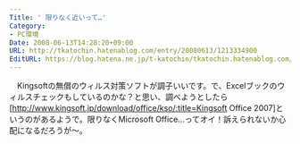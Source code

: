 ```yaml
---
Title: ' 限りなく近いって…'
Category:
- PC環境
Date: 2008-06-13T14:28:20+09:00
URL: http://tkatochin.hatenablog.com/entry/20080613/1213334900
EditURL: https://blog.hatena.ne.jp/t-katochin/tkatochin.hatenablog.com/atom/entry/6653586347154754722
---
```


　Kingsoftの無償のウィルス対策ソフトが調子いいです。で、Excelブックのウィルスチェックもしているのかな？と思い、調べようとしたら[http://www.kingsoft.jp/download/office/kso/:title=Kingsoft Office 2007]というのがあるようで。限りなくMicrosoft Office…ってオイ！訴えられないか心配になるだろうが〜。
